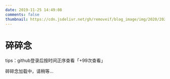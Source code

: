 ```yaml
---
date: 2019-11-25 14:49:08
comments: false
thumbnail: https://cdn.jsdelivr.net/gh/removeif/blog_image/img/2020/20201030170800.png
---
```

<div class = "text-center"><h1>碎碎念</h1></div><div class = "text-tips">

tips：github登录后按时间正序查看<span id="busuanzi_container_page_pv">「<span id="busuanzi_value_page_pv">+99</span>次查看」</span></div>
<div id="comment-container1"><div class="text-tips">碎碎念加载中，请稍等...</div></div>
<link rel="stylesheet" href="https://cdnjs.loli.net/ajax/libs/gitalk/1.6.0/gitalk.css"/>

<script>
    $.getScript("/js/gitalk_self.min.js", function () {
        var gitalk = new Gitalk({
            clientID: 'd0194124d91614aeed82',
            clientSecret: '13620eee98e6f3c9023f67b62c72998e959bd6b6',
            id: '114514',
            repo: 'Deleter-D.github.io',
            owner: 'Deleter-D',
            admin: "Deleter-D",
            createIssueManually: true,
            distractionFreeMode: false
        });
        gitalk.render('comment-container1');
    });
</script>